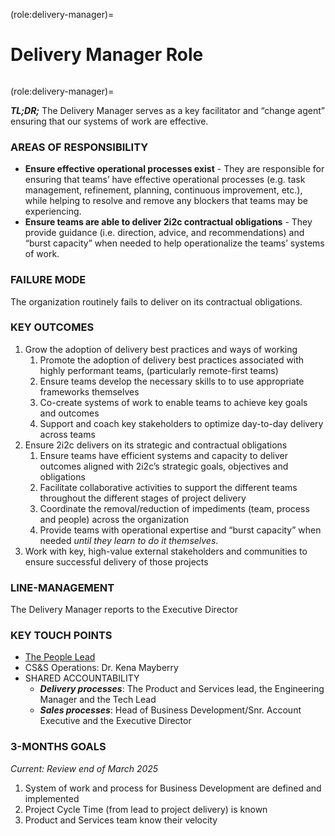 (role:delivery-manager)=
# Delivery Manager Role

```{role} Delivery Manager

```

(role:delivery-manager)=

**_TL;DR;_** The Delivery Manager serves as a key facilitator and “change agent” ensuring that our systems of work are effective.

### AREAS OF RESPONSIBILITY

-   **Ensure effective operational processes exist** - They are responsible for ensuring that teams’ have effective operational processes (e.g. task management, refinement, planning, continuous improvement, etc.), while helping to resolve and remove any blockers that teams may be experiencing.
-   **Ensure teams are able to deliver 2i2c contractual obligations** - They provide guidance (i.e. direction, advice, and recommendations) and “burst capacity” when needed to help operationalize the teams’ systems of work.

### FAILURE MODE

The organization routinely fails to deliver on its contractual obligations.

### KEY OUTCOMES

1. Grow the adoption of delivery best practices and ways of working
    1. Promote the adoption of delivery best practices associated with highly performant teams, (particularly remote-first teams)
    2. Ensure teams develop the necessary skills to to use appropriate frameworks themselves
    3. Co-create systems of work to enable teams to achieve key goals and outcomes
    4. Support and coach key stakeholders to optimize day-to-day delivery across teams
2. Ensure 2i2c delivers on its strategic and contractual obligations
    1. Ensure teams have efficient systems and capacity to deliver outcomes aligned with 2i2c’s strategic goals, objectives and obligations
    2. Facilitate collaborative activities to support the different teams throughout the different stages of project delivery
    3. Coordinate the removal/reduction of impediments (team, process and people) across the organization
    4. Provide teams with operational expertise and “burst capacity” when needed _until they learn to do it themselves_.
3. Work with key, high-value external stakeholders and communities to ensure successful delivery of those projects

### LINE-MANAGEMENT

The Delivery Manager reports to the Executive Director

### KEY TOUCH POINTS

-   [The People Lead](role-people-lead.md)
-   CS&S Operations: Dr. Kena Mayberry
-   SHARED ACCOUNTABILITY
    -   **_Delivery processes_**: The Product and Services lead, the Engineering Manager and the Tech Lead
    -   **_Sales processes_**: Head of Business Development/Snr. Account Executive and the Executive Director

### 3-MONTHS GOALS

_Current: Review end of March 2025_

1. System of work and process for Business Development are defined and implemented
2. Project Cycle Time (from lead to project delivery) is known
3. Product and Services team know their velocity
